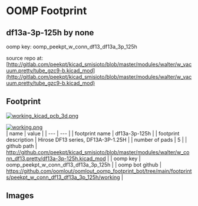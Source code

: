 # OOMP Footprint  
## df13a-3p-125h  by none  
  
oomp key: oomp_peekpt_w_conn_df13_df13a_3p_125h  
  
source repo at: [http://gitlab.com/peekpt/kicad_smisioto/blob/master/modules/walter/w_vacuum.pretty/tube_gzc9-b.kicad_mod](http://gitlab.com/peekpt/kicad_smisioto/blob/master/modules/walter/w_vacuum.pretty/tube_gzc9-b.kicad_mod)  
## Footprint  
  
[![working_kicad_pcb_3d.png](working_kicad_pcb_3d_600.png)](working_kicad_pcb_3d.png)  
  
[![working.png](working_600.png)](working.png)  
| name | value | 
| --- | --- | 
| footprint name | df13a-3p-125h | 
| footprint description | Hirose DF13 series, DF13A-3P-1.25H | 
| number of pads | 5 | 
| github path | http://github.com/peekpt/kicad_smisioto/blob/master/modules/walter/w_conn_df13.pretty/df13a-3p-125h.kicad_mod | 
| oomp key | oomp_peekpt_w_conn_df13_df13a_3p_125h | 
| oomp bot github | https://github.com/oomlout/oomlout_oomp_footprint_bot/tree/main/footprints/peekpt_w_conn_df13_df13a_3p_125h/working | 
## Images  
